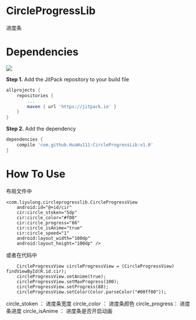 # CircleProgressLib
进度条




# Dependencies

[![](https://jitpack.io/v/li-xiaojun/OkhttpDownloader.svg)](https://jitpack.io/#li-xiaojun/OkhttpDownloader)

**Step 1.** Add the JitPack repository to your build file

```groovy
allprojects {
	repositories {
		...
		maven { url 'https://jitpack.io' }
	}
}
```

**Step 2.** Add the dependency

```groovy
dependencies {
	compile 'com.github.HuaHu111:CircleProgressLib:v1.0'
}
```




# How To Use
布局文件中

    <com.liyulong.circleprogresslib.CircleProgressView
        android:id="@+id/cir"
        cir:circle_stoken="5dp"
        cir:circle_color="#f00"
        cir:circle_progress="66"
        cir:circle_isAnime="true"
        cir:circle_speed="1"
        android:layout_width="100dp"
        android:layout_height="100dp" />

或者在代码中

        CircleProgressView circleProgressView = (CircleProgressView) findViewById(R.id.cir);
        circleProgressView.setAnime(true);
        circleProgressView.setMaxProgress(100);
        circleProgressView.setProgress(88);
        circleProgressView.setColor(Color.parseColor("#00ff00"));
  
  circle_stoken ： 进度条宽度
  circle_color  ： 进度条颜色
  circle_progress： 进度条进度
  circle_isAnime ： 进度条是否开启动画
	​
